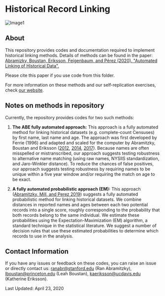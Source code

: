 # Historical Record Linking
![Image1](https://iowaculture.gov/sites/default/files/styles/general_content_feature_image/public/history-research-collections-census.jpg?itok=TfHQ0mxj&c=dc368fe2ea1c374e49ce98ecc80ac229)
## About
This repository provides codes and documentation required to implement historical linking methods. Details of methods can be found in the paper: [Abramizky, Boustan, Eriksson, Feigenbaum, and Pérez (2020). "Automated Linking of Historical Data".](https://ranabr.people.stanford.edu/sites/g/files/sbiybj5391/f/linking_may2019.pdf)

Please cite this paper if you use code from this folder.

For more information on these methods and our self-replication exercises, check [our website](https://ranabr.people.stanford.edu/matching-codes).




## Notes on methods in repository

Currently, the repository provides codes for two such methods:

1. **The ABE fully automated approach:**
This approach is a fully automated method for linking historical datasets (e.g. complete-count Censuses) by first name, last name and age. The approach was first developed by Ferrie (1996) and adapted and scaled for the computer by Abramitzky, Boustan and Eriksson ([2012](https://ranabr.people.stanford.edu/sites/g/files/sbiybj5391/f/abe_ageofmassmigration.pdf), [2014](https://ranabr.people.stanford.edu/sites/g/files/sbiybj5391/f/abe_assimilation_1.pdf), [2017](https://ranabr.people.stanford.edu/sites/g/files/sbiybj5391/f/return-migrants.pdf)). Because names are often misspelled or mistranscribed, our approach suggests testing robustness to alternative name matching (using raw names, NYSIIS standardization, and Jaro-Winkler distance).  To reduce the chances of false positives, our approach suggests testing robustness by requiring names to be unique within a five year window and/or requiring the match on age to be exact. 

2. **A fully automated probabilistic approach (EM):** 
This approach ([Abramitzky, Mill, and Perez 2019](https://ranabr.people.stanford.edu/sites/g/files/sbiybj5391/f/matching_historicalmethod_march27.pdf)) suggests a fully automated probabilistic method for linking historical datasets.  We combine distances in reported names and ages between each two potential records into a single score, roughly corresponding to the probability that both records belong to the same individual. We estimate these probabilities using the Expectation-Maximization (EM) algorithm, a standard technique in the statistical literature. We suggest a number of decision rules that use these estimated probabilities to determine which records to use in the analysis. 



## Contact Information
If you have any issues or feedback on these codes, you can raise an issue or directly contact us: ranabr@stanford.edu (Ran Abramitzky),  lboustan@princeton.edu (Leah Boustan), kaeriksson@ucdavis.edu (Katherine Eriksson).


Last Updated: April 23, 2020


